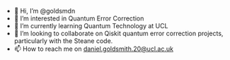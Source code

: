 - 👋 Hi, I’m @goldsmdn
- 👀 I’m interested in Quantum Error Correction
- 🌱 I’m currently learning Quantum Technology at UCL
- 💞️ I’m looking to collaborate on Qiskit quantum error correction projects, particularly with the Steane code.
- 📫 How to reach me on daniel.goldsmith.20@ucl.ac.uk

<!---
goldsmdn/goldsmdn is a ✨ special ✨ repository because its `README.md` (this file) appears on your GitHub profile.
You can click the Preview link to take a look at your changes.
--->
